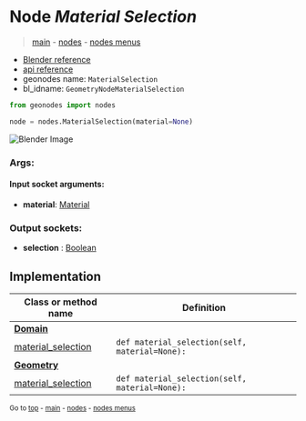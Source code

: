# Node *Material Selection*

> [main](../index.md) - [nodes](nodes.md) - [nodes menus](nodes_menus.md)

- [Blender reference](https://docs.blender.org/manual/en/latest/modeling/geometry_nodes/material/material_selection.html)
- [api reference](https://docs.blender.org/api/current/bpy.types.GeometryNodeMaterialSelection.html)
- geonodes name: `MaterialSelection`
- bl_idname: `GeometryNodeMaterialSelection`

```python
from geonodes import nodes

node = nodes.MaterialSelection(material=None)
```

![Blender Image](https://docs.blender.org/manual/en/latest/_images/modeling_geometry-nodes_material_material-selection_node.png)

### Args:

#### Input socket arguments:

- **material**: [Material](Material.md)

### Output sockets:

- **selection** : [Boolean](Boolean.md)

## Implementation

| Class or method name | Definition |
|----------------------|------------|
| **[Domain](Domain.md)** |
| [material_selection](Domain.md#material_selection) | `def material_selection(self, material=None):` |
| **[Geometry](Geometry.md)** |
| [material_selection](Geometry.md#material_selection) | `def material_selection(self, material=None):` |

<sub>Go to [top](#node-material-selection) - [main](../index.md) - [nodes](nodes.md) - [nodes menus](nodes_menus.md)</sub>

